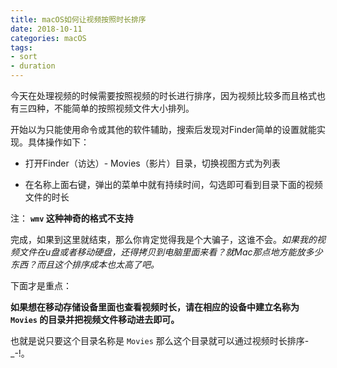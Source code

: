```yaml
---
title: macOS如何让视频按照时长排序
date: 2018-10-11
categories: macOS
tags:
- sort
- duration
---
```


今天在处理视频的时候需要按照视频的时长进行排序，因为视频比较多而且格式也有三四种，不能简单的按照视频文件大小排列。

开始以为只能使用命令或其他的软件辅助，搜索后发现对Finder简单的设置就能实现。具体操作如下：

- 打开Finder（访达）- Movies（影片）目录，切换视图方式为列表

- 在名称上面右键，弹出的菜单中就有持续时间，勾选即可看到目录下面的视频文件的时长

<!--more-->

注： **`wmv` 这种神奇的格式不支持**

完成，如果到这里就结束，那么你肯定觉得我是个大骗子，这谁不会。*如果我的视频文件在u盘或者移动硬盘，还得拷贝到电脑里面来看？就Mac那点地方能放多少东西？而且这个排序成本也太高了吧。*

下面才是重点：

**如果想在移动存储设备里面也查看视频时长，请在相应的设备中建立名称为 `Movies` 的目录并把视频文件移动进去即可。**

也就是说只要这个目录名称是 `Movies` 那么这个目录就可以通过视频时长排序-_-!。